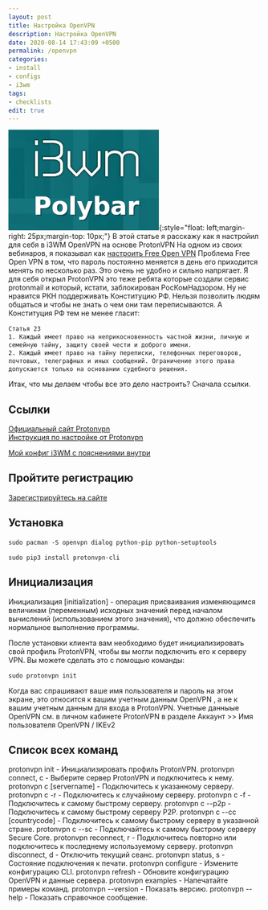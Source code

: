 ```yaml
---
layout: post
title: Настройка OpenVPN
description: Настройка OpenVPN
date: 2020-08-14 17:43:09 +0500
permalink: /openvpn
categories: 
- install
- configs
- i3wm
tags:
- checklists
edit: true
---
```

![Тайлинг i3wm](../img/i3wm_polybar.jpg){:style="float: left;margin-right: 25px;margin-top: 10px;"} В этой статье я расскажу как я настройил для себя в i3WM OpenVPN на основе ProtonVPN На одном из своих вебинаров, я показывал как [настроить Free Open VPN](https://www.youtube.com/watch?v=kDnDjjndamY)
Проблема Free Open VPN в том, что пароль постоянно меняется в день его приходится менять по несколько раз. Это очень не удобно и сильно напрягает. Я для себя открыл ProtonVPN это теже ребята которые создали сервис protonmail и который, кстати, заблокирован РосКомНадзором. Ну не нравится РКН поддерживать Конституцию РФ. Нельзя позволить людям общаться и чтобы не знать о чем они там переписываются. 
А Конституция РФ тем не менее гласит:

```
Статья 23
1. Каждый имеет право на неприкосновенность частной жизни, личную и семейную тайну, защиту своей чести и доброго имени.
2. Каждый имеет право на тайну переписки, телефонных переговоров, почтовых, телеграфных и иных сообщений. Ограничение этого права допускается только на основании судебного решения. 
```
Итак, что мы делаем чтобы все это дело настроить?
Сначала ссылки.


## Ссылки
[Официальный сайт Protonvpn](https://protonvpn.com)<br>
[Инструкция по настройке от Protonvpn](https://protonvpn.com/support/linux-vpn-tool/)<br>

[Мой конфиг i3WM с пояснениями внутри](https://github.com/ordanax/dots/tree/master/3wm_v_3)<br>

## Пройтите регистрацию  
[Зарегистрируйтесь на сайте](https://account.protonvpn.com/signup/account)<br>



## Установка  

```
sudo pacman -S openvpn dialog python-pip python-setuptools
```
```
sudo pip3 install protonvpn-cli
```
## Инициализация 
Инициализация [initialization] - операция присваивания изменяющимся величинам (переменным) исходных значений перед началом вычислений (использованием этого значения), что должно обеспечить нормальное выполнение программы.

После установки клиента вам необходимо будет инициализировать свой профиль ProtonVPN, чтобы вы могли подключить его к серверу VPN. Вы можете сделать это с помощью команды:
```
sudo protonvpn init
```

Когда вас спрашивают ваше имя пользователя и пароль на этом экране, это относится к вашим учетным данным OpenVPN , а не к вашим учетным данным для входа в ProtonVPN.
Учетные данныые OpenVPN см. в личном кабинете ProtonVPN в разделе Аккаунт >> Имя пользователя OpenVPN / IKEv2 

## Список всех команд
protonvpn init - Инициализировать профиль ProtonVPN.
protonvpn connect, c - Выберите сервер ProtonVPN и подключитесь к нему.
protonvpn c [servername] - Подключитесь к указанному серверу.
protonvpn c -r - Подключитесь к случайному серверу.
protonvpn c -f - Подключитесь к самому быстрому серверу.
protonvpn c --p2p - Подключитесь к самому быстрому серверу P2P.
protonvpn c --cc [countrycode] - Подключитесь к самому быстрому серверу в указанной стране.
protonvpn c --sc - Подключайтесь к самому быстрому серверу Secure Core.
protonvpn reconnect, r - Подключитесь повторно или подключитесь к последнему используемому серверу.
protonvpn disconnect, d - Отключить текущий сеанс.
protonvpn status, s - Состояние подключения к печати.
protonvpn configure - Измените конфигурацию CLI.
protonvpn refresh - Обновите конфигурацию OpenVPN и данные сервера.
protonvpn examples - Напечатайте примеры команд.
protonvpn --version - Показать версию.
protonvpn --help - 	Показать справочное сообщение.
